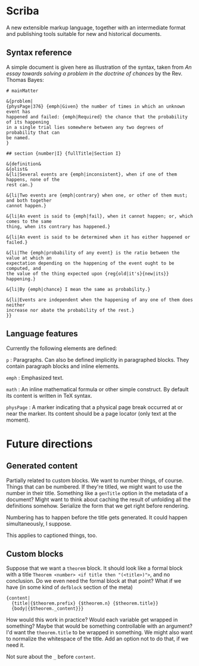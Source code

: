 # Scriba

A new extensible markup language, together with an intermediate format
and publishing tools suitable for new and historical documents.

## Syntax reference

A simple document is given here as illustration of the syntax, taken
from *An essay towards solving a problem in the doctrine of chances*
by the Rev. Thomas Bayes:

```
# mainMatter

&{problem|
{physPage|376} {emph|Given} the number of times in which an unknown event has
happened and failed: {emph|Required} the chance that the probability of its happening
in a single trial lies somewhere between any two degrees of probability that can
be named.
}

## section {number|I} {fullTitle|Section I}

&{definition&
&{olist&
&{li|Several events are {emph|inconsistent}, when if one of them happens, none of the
rest can.}

&{li|Two events are {emph|contrary} when one, or other of them must; and both together
cannot happen.}

&{li|An event is said to {emph|fail}, when it cannot happen; or, which comes to the same
thing, when its contrary has happened.}

&{li|An event is said to be determined when it has either happened or failed.}

&{li|The {emph|probability of any event} is the ratio between the value at which an
expectation depending on the happening of the event ought to be computed, and
the value of the thing expected upon {reg{old|it's}{new|its}} happening.}

&{li|By {emph|chance} I mean the same as probability.}

&{li|Events are independent when the happening of any one of them does neither
increase nor abate the probability of the rest.}
}}
```

## Language features

Currently the following elements are defined:

`p`
: Paragraphs. Can also be defined implicitly in paragraphed
  blocks. They contain paragraph blocks and inline elements.

`emph`
: Emphasized text.

`math`
: An inline mathematical formula or other simple construct. By default
  its content is written in TeX syntax.

`physPage`
: A marker indicating that a physical page break occurred at or near
  the marker. Its content should be a page locator (only text at the
  moment).

# Future directions

## Generated content

Partially related to custom blocks. We want to number things, of
course. Things that can be numbered. If they're titled, we might want
to use the number in their title. Something like a `genTitle` option
in the metadata of a document? Might want to think about caching the
result of unfolding all the definitions somehow. Serialize the form
that we get right before rendering.

Numbering has to happen before the title gets generated. It could
happen simultaneously, I suppose.

This applies to captioned things, too.

## Custom blocks

Suppose that we want a `theorem` block. It should look like a formal
block with a title `Theorem <number> <if title then "(<title>)">`, and
no conclusion. Do we even need the formal block at that point? What if
we have (in some kind of `defblock` section of the meta)

```
{content|
  {title|{$theorem.prefix} {$theorem.n} {$theorem.title}}
  {body|{$theorem._content}}}
```

How would this work in practice? Would each variable get wrapped in
something? Maybe that would be something controllable with an
argument? I'd want the `theorem.title` to be wrapped in something. We
might also want to normalize the whitespace of the title. Add an
option not to do that, if we need it.

Not sure about the `_` before `content`.
